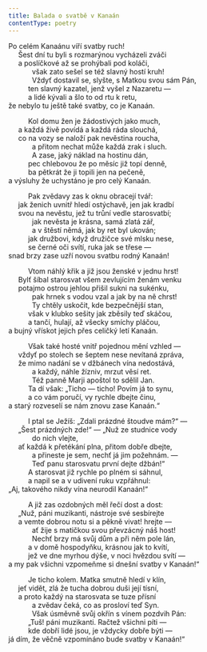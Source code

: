```yaml
---
title: Balada o svatbě v Kanaán
contentType: poetry
---
```


<section>

Po celém Kanaánu víří svatby ruch!  
     Šest dní tu byli s rozmarýnou vycházeli zváči  
     a poslíčkové až se prohýbali pod koláči,  
            však zato sešel se též slavný hostí kruh!  
            Vždyť dostavil se, slyšte, s Matkou svou sám Pán,  
          ten slavný kazatel, jenž vyšel z Nazaretu —  
          a lidé kývali a šlo to od rtu k retu,  
že nebylo tu ještě také svatby, co je Kanaán.

</section>

<section>

          Kol domu žen je žádostivých jako much,  
     a každá živě povídá a každá ráda slouchá,  
     co na vozy se naloží pak nevěstina roucha,  
            a přitom nechat může každá zrak i sluch.  
            A zase, jaký náklad na hostinu dán,  
          pec chlebovou že po měsíc již topí denně,  
          ba pětkrát že ji topili jen na pečeně,  
a výsluhy že uchystáno je pro celý Kanaán.

</section>

<section>

          Pak zvědavy zas k oknu obracejí tvář:  
     jak ženich uvnitř hledí ostýchavě, jen jak kradbí  
     svou na nevěstu, jež tu trůní vedle starosvatbí;  
            jak nevěsta je krásna, samá zlatá zář,  
            a v štěstí němá, jak by ret byl ukován;  
          jak družbovi, když družičce své mlsku nese,  
          se černé oči svítí, ruka jak se třese —  
snad brzy zase uzří novou svatbu rodný Kanaán!

</section>

<section>

          Vtom náhlý křik a již jsou ženské v jednu hrst!  
     Bylť šíbal starosvat všem zevlujícím ženám venku  
     potajmo ostrou jehlou přišil sukni na sukénku,  
            pak hrnek s vodou vzal a jak by na ně chrst!  
            Ty chtěly uskočit, kde bezpečnější stan,  
          však v klubko sešity jak zběsily teď skáčou,  
          a tančí, hulají, až všecky smíchy pláčou,  
a bujný vřískot jejich přes celičký letí Kanaán.

</section>

<section>

          Však také hosté vnitř pojednou mění vzhled —  
     vždyť po stolech se šeptem nese nevítaná zpráva,  
     že mimo nadání se v džbánech vína nedostává,  
            a každý, náhle žízniv, mrzut věsí ret.  
            Též panně Marji apoštol to sdělil Jan.  
          Ta dí však: „Ticho — ticho! Povím já to synu,  
          a co vám poručí, vy rychle dbejte činu,  
a starý rozveselí se nám znovu zase Kanaán.“

</section>

<section>

          I ptal se Ježíš: „Zdali prázdné štoudve mám?“ —  
     „Šest prázdných zde!“ — „Nuž ze studnice vody  
            do nich vlejte,  
     ať každá k přetékání plna, přitom dobře dbejte,  
            a přineste je sem, nechť já jim požehnám. —  
            Teď panu starosvatu první dejte džbán!“  
          A starosvat již rychle po plném si sáhnul,  
          a napil se a v udivení ruku vzpřáhnul:  
„Aj, takového nikdy vína neurodil Kanaán!“

</section>

<section>

          A již zas ozdobných měl řečí dost a dost:  
     „Nuž, páni muzikanti, nástroje své sesbírejte  
     a vemte dobrou notu si a pěkně vivat! hrejte —  
            ať žije s matičkou svou převzácný náš host!  
            Nechť brzy má svůj dům a při něm pole lán,  
          a v domě hospodyňku, krásnou jak to kvítí,  
          jež ve dne myrhou dýše, v noci hvězdou svítí —  
a my pak všichni vzpomeňme si dnešní svatby v Kanaán!“

</section>

<section>

          Je ticho kolem. Matka smutně hledí v klín,  
     jeť vidět, zlá že tucha dobrou duši její tísní,  
     a proto každý na starosvata se tuze přísní  
            a zvědav čeká, co as prosloví teď Syn.  
            Však úsměvně svůj okřín s vínem pozdvih Pán:  
          „Tuš! páni muzikanti. Račtež všichni píti —  
          kde dobří lidé jsou, je vždycky dobře býti —  
já dím, že věčně vzpomínáno bude svatby v Kanaán!“

</section>
